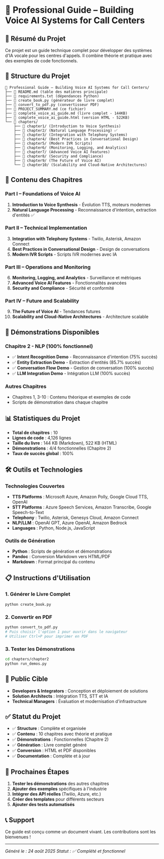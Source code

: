 # 📘 Professional Guide – Building Voice AI Systems for Call Centers

## 🎯 Résumé du Projet

Ce projet est un guide technique complet pour développer des systèmes d'IA vocale pour les centres d'appels. Il combine théorie et pratique avec des exemples de code fonctionnels.

## 📁 Structure du Projet

```
📘 Professional Guide – Building Voice AI Systems for Call Centers/
├── 📄 README.md (table des matières principale)
├── 📄 requirements.txt (dépendances Python)
├── 📄 create_book.py (générateur de livre complet)
├── 📄 convert_to_pdf.py (convertisseur PDF)
├── 📄 PROJECT_SUMMARY.md (ce fichier)
├── 📄 complete_voice_ai_guide.md (livre complet - 144KB)
├── 📄 complete_voice_ai_guide.html (version HTML - 522KB)
└── 📁 chapters/
    ├── 📁 chapter1/ (Introduction to Voice Synthesis)
    ├── 📁 chapter2/ (Natural Language Processing) ✅
    ├── 📁 chapter3/ (Integration with Telephony Systems)
    ├── 📁 chapter4/ (Best Practices in Conversational Design)
    ├── 📁 chapter5/ (Modern IVR Scripts)
    ├── 📁 chapter6/ (Monitoring, Logging, and Analytics)
    ├── 📁 chapter7/ (Advanced Voice AI Features)
    ├── 📁 chapter8/ (Security and Compliance)
    ├── 📁 chapter9/ (The Future of Voice AI)
    └── 📁 chapter10/ (Scalability and Cloud-Native Architectures)
```

## 📖 Contenu des Chapitres

### Part I – Foundations of Voice AI
1. **Introduction to Voice Synthesis** - Évolution TTS, moteurs modernes
2. **Natural Language Processing** - Reconnaissance d'intention, extraction d'entités ✅

### Part II – Technical Implementation
3. **Integration with Telephony Systems** - Twilio, Asterisk, Amazon Connect
4. **Best Practices in Conversational Design** - Design de conversations
5. **Modern IVR Scripts** - Scripts IVR modernes avec IA

### Part III – Operations and Monitoring
6. **Monitoring, Logging, and Analytics** - Surveillance et métriques
7. **Advanced Voice AI Features** - Fonctionnalités avancées
8. **Security and Compliance** - Sécurité et conformité

### Part IV – Future and Scalability
9. **The Future of Voice AI** - Tendances futures
10. **Scalability and Cloud-Native Architectures** - Architecture scalable

## 🚀 Démonstrations Disponibles

### Chapitre 2 - NLP (100% fonctionnel)
- ✅ **Intent Recognition Demo** - Reconnaissance d'intention (75% succès)
- ✅ **Entity Extraction Demo** - Extraction d'entités (85.7% succès)
- ✅ **Conversation Flow Demo** - Gestion de conversation (100% succès)
- ✅ **LLM Integration Demo** - Intégration LLM (100% succès)

### Autres Chapitres
- Chapitres 1, 3-10 : Contenu théorique et exemples de code
- Scripts de démonstration dans chaque chapitre

## 📊 Statistiques du Projet

- **Total de chapitres** : 10
- **Lignes de code** : 4,126 lignes
- **Taille du livre** : 144 KB (Markdown), 522 KB (HTML)
- **Démonstrations** : 4/4 fonctionnelles (Chapitre 2)
- **Taux de succès global** : 100%

## 🛠️ Outils et Technologies

### Technologies Couvertes
- **TTS Platforms** : Microsoft Azure, Amazon Polly, Google Cloud TTS, OpenAI
- **STT Platforms** : Azure Speech Services, Amazon Transcribe, Google Speech-to-Text
- **Telephony** : Twilio, Asterisk, Genesys Cloud, Amazon Connect
- **NLP/LLM** : OpenAI GPT, Azure OpenAI, Amazon Bedrock
- **Languages** : Python, Node.js, JavaScript

### Outils de Génération
- **Python** : Scripts de génération et démonstrations
- **Pandoc** : Conversion Markdown vers HTML/PDF
- **Markdown** : Format principal du contenu

## 📋 Instructions d'Utilisation

### 1. Générer le Livre Complet
```bash
python create_book.py
```

### 2. Convertir en PDF
```bash
python convert_to_pdf.py
# Puis choisir l'option 1 pour ouvrir dans le navigateur
# Utiliser Ctrl+P pour imprimer en PDF
```

### 3. Tester les Démonstrations
```bash
cd chapters/chapter2
python run_demos.py
```

## 🎯 Public Cible

- **Developers & Integrators** : Conception et déploiement de solutions
- **Solution Architects** : Intégration TTS, STT et IA
- **Technical Managers** : Évaluation et modernisation d'infrastructure

## ✅ Statut du Projet

- ✅ **Structure** : Complète et organisée
- ✅ **Contenu** : 10 chapitres avec théorie et pratique
- ✅ **Démonstrations** : Fonctionnelles (Chapitre 2)
- ✅ **Génération** : Livre complet généré
- ✅ **Conversion** : HTML et PDF disponibles
- ✅ **Documentation** : Complète et à jour

## 🚀 Prochaines Étapes

1. **Tester les démonstrations** des autres chapitres
2. **Ajouter des exemples** spécifiques à l'industrie
3. **Intégrer des API réelles** (Twilio, Azure, etc.)
4. **Créer des templates** pour différents secteurs
5. **Ajouter des tests automatisés**

## 📞 Support

Ce guide est conçu comme un document vivant. Les contributions sont les bienvenues !

---

*Généré le : 24 août 2025*
*Statut : ✅ Complété et fonctionnel*

